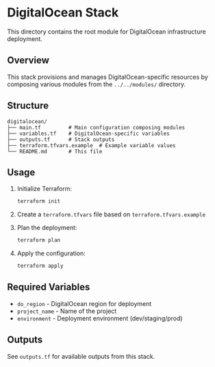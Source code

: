 # DigitalOcean Stack

This directory contains the root module for DigitalOcean infrastructure deployment.

## Overview

This stack provisions and manages DigitalOcean-specific resources by composing various modules from the `../../modules/` directory.

## Structure

```
digitalocean/
├── main.tf         # Main configuration composing modules
├── variables.tf    # DigitalOcean-specific variables
├── outputs.tf      # Stack outputs
├── terraform.tfvars.example  # Example variable values
└── README.md       # This file
```

## Usage

1. Initialize Terraform:
   ```bash
   terraform init
   ```

2. Create a `terraform.tfvars` file based on `terraform.tfvars.example`

3. Plan the deployment:
   ```bash
   terraform plan
   ```

4. Apply the configuration:
   ```bash
   terraform apply
   ```

## Required Variables

- `do_region` - DigitalOcean region for deployment
- `project_name` - Name of the project
- `environment` - Deployment environment (dev/staging/prod)

## Outputs

See `outputs.tf` for available outputs from this stack.
